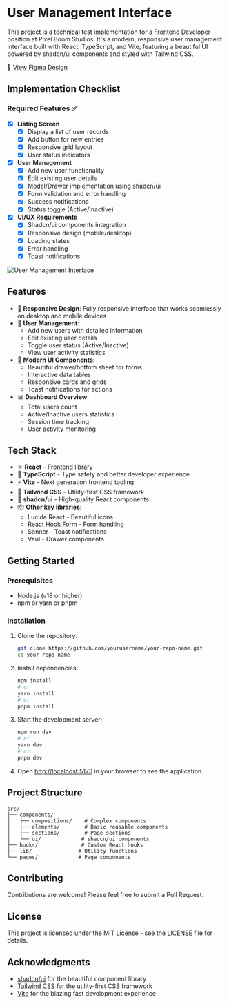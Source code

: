 # User Management Interface

This project is a technical test implementation for a Frontend Developer position at Pixel Boom Studios. It's a modern, responsive user management interface built with React, TypeScript, and Vite, featuring a beautiful UI powered by shadcn/ui components and styled with Tailwind CSS.

🎨 [View Figma Design](https://www.figma.com/design/TOALrzlKsyYKDhWIIvysNI/Teste-Frontend-Developer?node-id=0-1&p=f&t=e2xHEgEuILnbmnkU-0)

## Implementation Checklist

### Required Features ✅

- [x] **Listing Screen**
  - [x] Display a list of user records
  - [x] Add button for new entries
  - [x] Responsive grid layout
  - [x] User status indicators

- [x] **User Management**
  - [x] Add new user functionality
  - [x] Edit existing user details
  - [x] Modal/Drawer implementation using shadcn/ui
  - [x] Form validation and error handling
  - [x] Success notifications
  - [x] Status toggle (Active/Inactive)

- [x] **UI/UX Requirements**
  - [x] Shadcn/ui components integration
  - [x] Responsive design (mobile/desktop)
  - [x] Loading states
  - [x] Error handling
  - [x] Toast notifications

![User Management Interface](screenshot.png)

## Features

- 📱 **Responsive Design**: Fully responsive interface that works seamlessly on desktop and mobile devices
- 👤 **User Management**:
  - Add new users with detailed information
  - Edit existing user details
  - Toggle user status (Active/Inactive)
  - View user activity statistics
- 🎨 **Modern UI Components**:
  - Beautiful drawer/bottom sheet for forms
  - Interactive data tables
  - Responsive cards and grids
  - Toast notifications for actions
- 📊 **Dashboard Overview**:
  - Total users count
  - Active/Inactive users statistics
  - Session time tracking
  - User activity monitoring

## Tech Stack

- ⚛️ **React** - Frontend library
- 📘 **TypeScript** - Type safety and better developer experience
- ⚡ **Vite** - Next generation frontend tooling
- 🎨 **Tailwind CSS** - Utility-first CSS framework
- 🔷 **shadcn/ui** - High-quality React components
- 📦 **Other key libraries**:
  - Lucide React - Beautiful icons
  - React Hook Form - Form handling
  - Sonner - Toast notifications
  - Vaul - Drawer components

## Getting Started

### Prerequisites

- Node.js (v18 or higher)
- npm or yarn or pnpm

### Installation

1. Clone the repository:
   ```bash
   git clone https://github.com/yourusername/your-repo-name.git
   cd your-repo-name
   ```

2. Install dependencies:
   ```bash
   npm install
   # or
   yarn install
   # or
   pnpm install
   ```

3. Start the development server:
   ```bash
   npm run dev
   # or
   yarn dev
   # or
   pnpm dev
   ```

4. Open [http://localhost:5173](http://localhost:5173) in your browser to see the application.

## Project Structure

```
src/
├── components/
│   ├── compositions/    # Complex components
│   ├── elements/        # Basic reusable components
│   ├── sections/        # Page sections
│   └── ui/             # shadcn/ui components
├── hooks/              # Custom React hooks
├── lib/               # Utility functions
└── pages/             # Page components
```

## Contributing

Contributions are welcome! Please feel free to submit a Pull Request.

## License

This project is licensed under the MIT License - see the [LICENSE](LICENSE) file for details.

## Acknowledgments

- [shadcn/ui](https://ui.shadcn.com/) for the beautiful component library
- [Tailwind CSS](https://tailwindcss.com/) for the utility-first CSS framework
- [Vite](https://vitejs.dev/) for the blazing fast development experience
